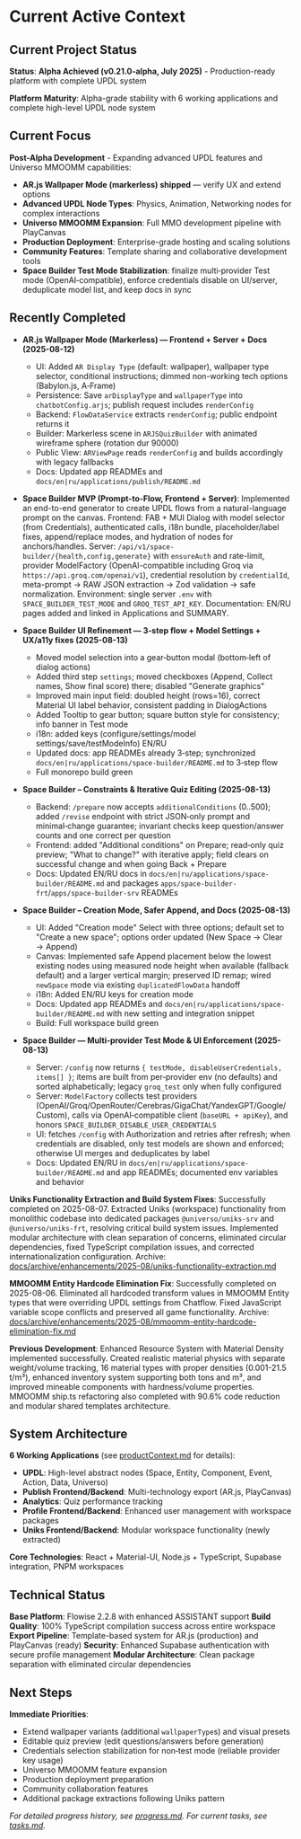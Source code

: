 # Current Active Context

## Current Project Status

**Status**: **Alpha Achieved (v0.21.0-alpha, July 2025)** - Production-ready platform with complete UPDL system

**Platform Maturity**: Alpha-grade stability with 6 working applications and complete high-level UPDL node system

## Current Focus

**Post-Alpha Development** - Expanding advanced UPDL features and Universo MMOOMM capabilities:

-   **AR.js Wallpaper Mode (markerless) shipped** — verify UX and extend options
-   **Advanced UPDL Node Types**: Physics, Animation, Networking nodes for complex interactions
-   **Universo MMOOMM Expansion**: Full MMO development pipeline with PlayCanvas
-   **Production Deployment**: Enterprise-grade hosting and scaling solutions
-   **Community Features**: Template sharing and collaborative development tools
-   **Space Builder Test Mode Stabilization**: finalize multi‑provider Test mode (OpenAI‑compatible), enforce credentials disable on UI/server, deduplicate model list, and keep docs in sync

## Recently Completed

-   **AR.js Wallpaper Mode (Markerless) — Frontend + Server + Docs (2025-08-12)**
    -   UI: Added `AR Display Type` (default: wallpaper), wallpaper type selector, conditional instructions; dimmed non-working tech options (Babylon.js, A‑Frame)
    -   Persistence: Save `arDisplayType` and `wallpaperType` into `chatbotConfig.arjs`; publish request includes `renderConfig`
    -   Backend: `FlowDataService` extracts `renderConfig`; public endpoint returns it
    -   Builder: Markerless scene in `ARJSQuizBuilder` with animated wireframe sphere (rotation dur 90000)
    -   Public View: `ARViewPage` reads `renderConfig` and builds accordingly with legacy fallbacks
    -   Docs: Updated app READMEs and `docs/en|ru/applications/publish/README.md`
-   **Space Builder MVP (Prompt-to-Flow, Frontend + Server)**: Implemented an end-to-end generator to create UPDL flows from a natural-language prompt on the canvas. Frontend: FAB + MUI Dialog with model selector (from Credentials), authenticated calls, i18n bundle, placeholder/label fixes, append/replace modes, and hydration of nodes for anchors/handles. Server: `/api/v1/space-builder/{health,config,generate}` with `ensureAuth` and rate-limit, provider ModelFactory (OpenAI-compatible including Groq via `https://api.groq.com/openai/v1`), credential resolution by `credentialId`, meta-prompt → RAW JSON extraction → Zod validation → safe normalization. Environment: single server `.env` with `SPACE_BUILDER_TEST_MODE` and `GROQ_TEST_API_KEY`. Documentation: EN/RU pages added and linked in Applications and SUMMARY.
-   **Space Builder UI Refinement — 3‑step flow + Model Settings + UX/a11y fixes (2025-08-13)**

    -   Moved model selection into a gear‑button modal (bottom‑left of dialog actions)
    -   Added third step `settings`; moved checkboxes (Append, Collect names, Show final score) there; disabled "Generate graphics"
    -   Improved main input field: doubled height (rows=16), correct Material UI label behavior, consistent padding in DialogActions
    -   Added Tooltip to gear button; square button style for consistency; info banner in Test mode
    -   i18n: added keys (configure/settings/model settings/save/testModeInfo) EN/RU
    -   Updated docs: app READMEs already 3‑step; synchronized `docs/en|ru/applications/space-builder/README.md` to 3‑step flow
    -   Full monorepo build green

-   **Space Builder – Constraints & Iterative Quiz Editing (2025-08-13)**

    -   Backend: `/prepare` now accepts `additionalConditions` (0..500); added `/revise` endpoint with strict JSON‑only prompt and minimal‑change guarantee; invariant checks keep question/answer counts and one correct per question
    -   Frontend: added "Additional conditions" on Prepare; read‑only quiz preview; "What to change?" with iterative apply; field clears on successful change and when going Back + Prepare
    -   Docs: Updated EN/RU docs in `docs/en|ru/applications/space-builder/README.md` and packages `apps/space-builder-frt`/`apps/space-builder-srv` READMEs

-   **Space Builder – Creation Mode, Safer Append, and Docs (2025-08-13)**

    -   UI: Added "Creation mode" Select with three options; default set to "Create a new space"; options order updated (New Space → Clear → Append)
    -   Canvas: Implemented safe Append placement below the lowest existing nodes using measured node height when available (fallback default) and a larger vertical margin; preserved ID remap; wired `newSpace` mode via existing `duplicatedFlowData` handoff
    -   i18n: Added EN/RU keys for creation mode
    -   Docs: Updated app READMEs and `docs/en|ru/applications/space-builder/README.md` with new setting and integration snippet
    -   Build: Full workspace build green

-   **Space Builder — Multi‑provider Test Mode & UI Enforcement (2025-08-13)**
    -   Server: `/config` now returns `{ testMode, disableUserCredentials, items[] }`; items are built from per‑provider env (no defaults) and sorted alphabetically; legacy `groq_test` only when fully configured
    -   Server: `ModelFactory` collects test providers (OpenAI/Groq/OpenRouter/Cerebras/GigaChat/YandexGPT/Google/Custom), calls via OpenAI‑compatible client (`baseURL + apiKey`), and honors `SPACE_BUILDER_DISABLE_USER_CREDENTIALS`
    -   UI: fetches `/config` with Authorization and retries after refresh; when credentials are disabled, only test models are shown and enforced; otherwise UI merges and deduplicates by label
    -   Docs: Updated EN/RU in `docs/en|ru/applications/space-builder/README.md` and app READMEs; documented env variables and behavior

**Uniks Functionality Extraction and Build System Fixes**: Successfully completed on 2025-08-07. Extracted Uniks (workspace) functionality from monolithic codebase into dedicated packages `@universo/uniks-srv` and `@universo/uniks-frt`, resolving critical build system issues. Implemented modular architecture with clean separation of concerns, eliminated circular dependencies, fixed TypeScript compilation issues, and corrected internationalization configuration. Archive: [docs/archive/enhancements/2025-08/uniks-functionality-extraction.md](../docs/archive/enhancements/2025-08/uniks-functionality-extraction.md)

**MMOOMM Entity Hardcode Elimination Fix**: Successfully completed on 2025-08-06. Eliminated all hardcoded transform values in MMOOMM Entity types that were overriding UPDL settings from Chatflow. Fixed JavaScript variable scope conflicts and preserved all game functionality. Archive: [docs/archive/enhancements/2025-08/mmoomm-entity-hardcode-elimination-fix.md](../docs/archive/enhancements/2025-08/mmoomm-entity-hardcode-elimination-fix.md)

**Previous Development**: Enhanced Resource System with Material Density implemented successfully. Created realistic material physics with separate weight/volume tracking, 16 material types with proper densities (0.001-21.5 t/m³), enhanced inventory system supporting both tons and m³, and improved mineable components with hardness/volume properties. MMOOMM ship.ts refactoring also completed with 90.6% code reduction and modular shared templates architecture.

## System Architecture

**6 Working Applications** (see [productContext.md](productContext.md) for details):

-   **UPDL**: High-level abstract nodes (Space, Entity, Component, Event, Action, Data, Universo)
-   **Publish Frontend/Backend**: Multi-technology export (AR.js, PlayCanvas)
-   **Analytics**: Quiz performance tracking
-   **Profile Frontend/Backend**: Enhanced user management with workspace packages
-   **Uniks Frontend/Backend**: Modular workspace functionality (newly extracted)

**Core Technologies**: React + Material-UI, Node.js + TypeScript, Supabase integration, PNPM workspaces

## Technical Status

**Base Platform**: Flowise 2.2.8 with enhanced ASSISTANT support
**Build Quality**: 100% TypeScript compilation success across entire workspace
**Export Pipeline**: Template-based system for AR.js (production) and PlayCanvas (ready)
**Security**: Enhanced Supabase authentication with secure profile management
**Modular Architecture**: Clean package separation with eliminated circular dependencies

## Next Steps

**Immediate Priorities**:

-   Extend wallpaper variants (additional `wallpaperType`s) and visual presets
-   Editable quiz preview (edit questions/answers before generation)
-   Credentials selection stabilization for non‑test mode (reliable provider key usage)
-   Universo MMOOMM feature expansion
-   Production deployment preparation
-   Community collaboration features
-   Additional package extractions following Uniks pattern

_For detailed progress history, see [progress.md](progress.md). For current tasks, see [tasks.md](tasks.md)._

